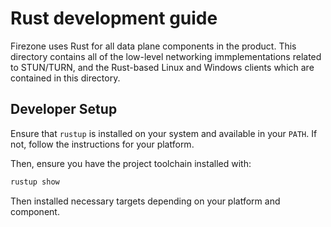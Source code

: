 # Rust development guide

Firezone uses Rust for all data plane components in the product. This directory
contains all of the low-level networking immplementations related to STUN/TURN,
and the Rust-based Linux and Windows clients which are contained in this
directory.

## Developer Setup

Ensure that `rustup` is installed on your system and available in your `PATH`.
If not, follow the instructions for your platform.

Then, ensure you have the project toolchain installed with:

```sh
rustup show
```

Then installed necessary targets depending on your platform and component.
